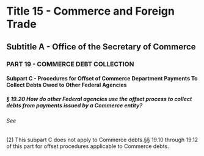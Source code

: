 
# Title 15 - Commerce and Foreign Trade
## Subtitle A - Office of the Secretary of Commerce
### PART 19 - COMMERCE DEBT COLLECTION
#### Subpart C - Procedures for Offset of Commerce Department Payments To Collect Debts Owed to Other Federal Agencies
##### § 19.20 How do other Federal agencies use the offset process to collect debts from payments issued by a Commerce entity?
###### See

(2) This subpart C does not apply to Commerce debts.§§ 19.10 through 19.12 of this part for offset procedures applicable to Commerce debts.
